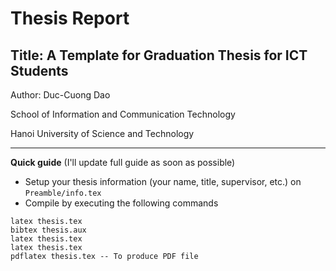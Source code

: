 # Thesis Report
## Title: A Template for Graduation Thesis for ICT Students
Author: Duc-Cuong Dao

School of Information and Communication Technology

Hanoi University of Science and Technology

--------------------------------------------

**Quick guide** (I'll update full guide as soon as possible)
- Setup your thesis information (your name, title, supervisor, etc.) on `Preamble/info.tex`
- Compile by executing the following commands
```
latex thesis.tex
bibtex thesis.aux
latex thesis.tex
latex thesis.tex
pdflatex thesis.tex -- To produce PDF file
```
